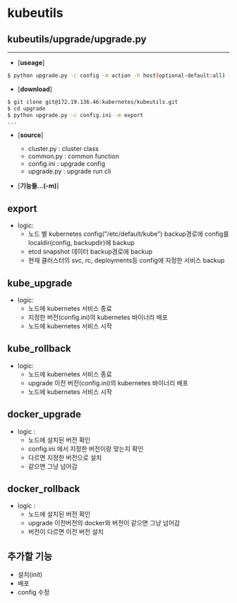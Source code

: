 # kubeutils

## kubeutils/upgrade/upgrade.py

<hr>

* [**useage**]
```bash
$ python upgrade.py -c config -m action -h host(optional-default:all) -l cluster_name(optional-default:all)
```

* [**download**]
```bash
$ git clone git@172.19.136.46:kubernetes/kubeutils.git
$ cd upgrade
$ python upgrade.py -c config.ini -m export 
...
```

* [**source**]
  - cluster.py : cluster class
  - common.py : common function
  - config.ini : upgrade config 
  - upgrade.py : upgrade run cli

* [**기능들...(-m)**]

## export  
 - logic:
   - 노드 별 kubernetes config("/etc/default/kube") backup경로에 config를 localdir(config, backupdir)에 backup
   - etcd snapshot 데이터 backup경로에 backup
   - 현재 클러스터의 svc, rc, deployments등 config에 지정한 서비스 backup

## kube_upgrade 
 - logic:
   - 노드에 kubernetes 서비스 종료
   - 지정한 버전(config.ini)의 kubernetes 바이너리 배포
   - 노드에 kubernetes 서비스 시작

## kube_rollback 
 - logic:
   - 노드에 kubernetes 서비스 종료
   - upgrade 이전 버전(config.ini)의 kubernetes 바이너리 배포
   - 노드에 kubernetes 서비스 시작

## docker_upgrade 
 - logic :
   - 노드에 설치된 버전 확인
   - config.ini 에서 지정한 버전이랑 맞는지 확인
   - 다르면 지정한 버전으로 설치
   - 같으면 그냥 넘어감

## docker_rollback 
 - logic :
   - 노드에 설치된 버전 확인
   - upgrade 이전버전의 docker와 버전이 같으면 그냥 넘어감
   - 버전이 다르면 이전 버전 설치 

## 추가할 기능
 - 설치(init)
 - 배포 
 - config 수정
